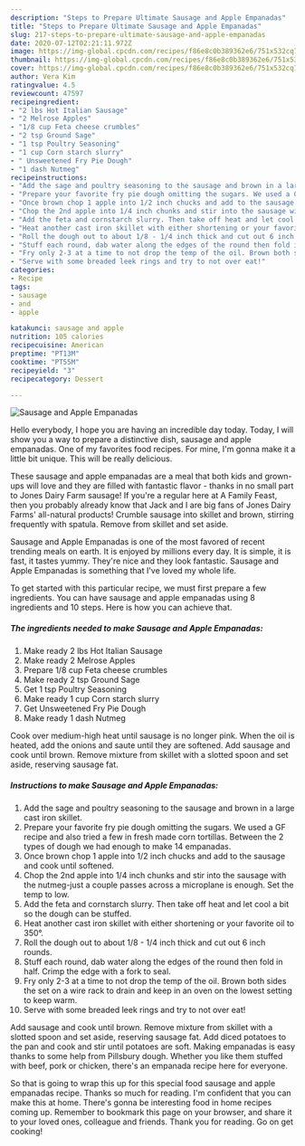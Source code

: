 ```yaml
---
description: "Steps to Prepare Ultimate Sausage and Apple Empanadas"
title: "Steps to Prepare Ultimate Sausage and Apple Empanadas"
slug: 217-steps-to-prepare-ultimate-sausage-and-apple-empanadas
date: 2020-07-12T02:21:11.972Z
image: https://img-global.cpcdn.com/recipes/f86e8c0b389362e6/751x532cq70/sausage-and-apple-empanadas-recipe-main-photo.jpg
thumbnail: https://img-global.cpcdn.com/recipes/f86e8c0b389362e6/751x532cq70/sausage-and-apple-empanadas-recipe-main-photo.jpg
cover: https://img-global.cpcdn.com/recipes/f86e8c0b389362e6/751x532cq70/sausage-and-apple-empanadas-recipe-main-photo.jpg
author: Vera Kim
ratingvalue: 4.5
reviewcount: 47597
recipeingredient:
- "2 lbs Hot Italian Sausage"
- "2 Melrose Apples"
- "1/8 cup Feta cheese crumbles"
- "2 tsp Ground Sage"
- "1 tsp Poultry Seasoning"
- "1 cup Corn starch slurry"
- " Unsweetened Fry Pie Dough"
- "1 dash Nutmeg"
recipeinstructions:
- "Add the sage and poultry seasoning to the sausage and brown in a large cast iron skillet."
- "Prepare your favorite fry pie dough omitting the sugars. We used a GF recipe and also tried a few in fresh made corn tortillas. Between the 2 types of dough we had enough to make 14 empanadas."
- "Once brown chop 1 apple into 1/2 inch chucks and add to the sausage and cook until softened."
- "Chop the 2nd apple into 1/4 inch chunks and stir into the sausage with the nutmeg-just a couple passes across a microplane is enough. Set the temp to low."
- "Add the feta and cornstarch slurry. Then take off heat and let cool a bit so the dough can be stuffed."
- "Heat another cast iron skillet with either shortening or your favorite oil to 350°."
- "Roll the dough out to about 1/8 - 1/4 inch thick and cut out 6 inch rounds."
- "Stuff each round, dab water along the edges of the round then fold in half. Crimp the edge with a fork to seal."
- "Fry only 2-3 at a time to not drop the temp of the oil. Brown both sides the set on a wire rack to drain and keep in an oven on the lowest setting to keep warm."
- "Serve with some breaded leek rings and try to not over eat!"
categories:
- Recipe
tags:
- sausage
- and
- apple

katakunci: sausage and apple 
nutrition: 105 calories
recipecuisine: American
preptime: "PT13M"
cooktime: "PT55M"
recipeyield: "3"
recipecategory: Dessert

---
```



![Sausage and Apple Empanadas](https://img-global.cpcdn.com/recipes/f86e8c0b389362e6/751x532cq70/sausage-and-apple-empanadas-recipe-main-photo.jpg)

Hello everybody, I hope you are having an incredible day today. Today, I will show you a way to prepare a distinctive dish, sausage and apple empanadas. One of my favorites food recipes. For mine, I'm gonna make it a little bit unique. This will be really delicious.

These sausage and apple empanadas are a meal that both kids and grown-ups will love and they are filled with fantastic flavor - thanks in no small part to Jones Dairy Farm sausage! If you&#39;re a regular here at A Family Feast, then you probably already know that Jack and I are big fans of Jones Dairy Farms&#39; all-natural products! Crumble sausage into skillet and brown, stirring frequently with spatula. Remove from skillet and set aside.

Sausage and Apple Empanadas is one of the most favored of recent trending meals on earth. It is enjoyed by millions every day. It is simple, it is fast, it tastes yummy. They're nice and they look fantastic. Sausage and Apple Empanadas is something that I've loved my whole life.


To get started with this particular recipe, we must first prepare a few ingredients. You can have sausage and apple empanadas using 8 ingredients and 10 steps. Here is how you can achieve that.

<!--inarticleads1-->

##### The ingredients needed to make Sausage and Apple Empanadas:

1. Make ready 2 lbs Hot Italian Sausage
1. Make ready 2 Melrose Apples
1. Prepare 1/8 cup Feta cheese crumbles
1. Make ready 2 tsp Ground Sage
1. Get 1 tsp Poultry Seasoning
1. Make ready 1 cup Corn starch slurry
1. Get  Unsweetened Fry Pie Dough
1. Make ready 1 dash Nutmeg


Cook over medium-high heat until sausage is no longer pink. When the oil is heated, add the onions and saute until they are softened. Add sausage and cook until brown. Remove mixture from skillet with a slotted spoon and set aside, reserving sausage fat. 

<!--inarticleads2-->

##### Instructions to make Sausage and Apple Empanadas:

1. Add the sage and poultry seasoning to the sausage and brown in a large cast iron skillet.
1. Prepare your favorite fry pie dough omitting the sugars. We used a GF recipe and also tried a few in fresh made corn tortillas. Between the 2 types of dough we had enough to make 14 empanadas.
1. Once brown chop 1 apple into 1/2 inch chucks and add to the sausage and cook until softened.
1. Chop the 2nd apple into 1/4 inch chunks and stir into the sausage with the nutmeg-just a couple passes across a microplane is enough. Set the temp to low.
1. Add the feta and cornstarch slurry. Then take off heat and let cool a bit so the dough can be stuffed.
1. Heat another cast iron skillet with either shortening or your favorite oil to 350°.
1. Roll the dough out to about 1/8 - 1/4 inch thick and cut out 6 inch rounds.
1. Stuff each round, dab water along the edges of the round then fold in half. Crimp the edge with a fork to seal.
1. Fry only 2-3 at a time to not drop the temp of the oil. Brown both sides the set on a wire rack to drain and keep in an oven on the lowest setting to keep warm.
1. Serve with some breaded leek rings and try to not over eat!


Add sausage and cook until brown. Remove mixture from skillet with a slotted spoon and set aside, reserving sausage fat. Add diced potatoes to the pan and cook and stir until potatoes are soft. Making empanadas is easy thanks to some help from Pillsbury dough. Whether you like them stuffed with beef, pork or chicken, there&#39;s an empanada recipe here for everyone. 

So that is going to wrap this up for this special food sausage and apple empanadas recipe. Thanks so much for reading. I'm confident that you can make this at home. There's gonna be interesting food in home recipes coming up. Remember to bookmark this page on your browser, and share it to your loved ones, colleague and friends. Thank you for reading. Go on get cooking!
